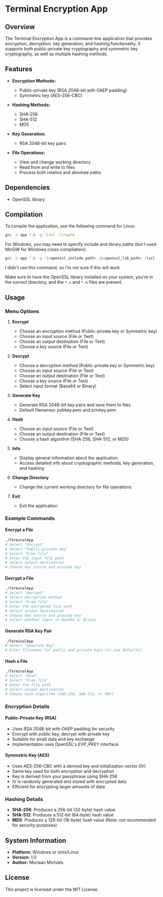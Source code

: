 # Terminal Encryption App

## Overview

The Terminal Encryption App is a command-line application that provides encryption, decryption, key generation, and hashing functionality. It supports both public-private key cryptography and symmetric key cryptography, as well as multiple hashing methods.

## Features

- **Encryption Methods:**
    - Public-private key (RSA 2048-bit with OAEP padding)
    - Symmetric key (AES-256-CBC)

- **Hashing Methods:**
    - SHA-256
    - SHA-512
    - MD5

- **Key Generation:**
    - RSA 2048-bit key pairs

- **File Operations:**
    - View and change working directory
    - Read from and write to files
    - Process both relative and absolute paths

## Dependencies

- OpenSSL library

## Compilation

To compile the application, use the following command for Linux:

```sh
gcc -o app *.c -g -lssl -lcrypto
```

For Windows, you may need to specify include and library paths (but I used MinGW for Windows cross-compilation):

```sh
gcc -o app *.c -g -I<openssl_include_path> -L<openssl_lib_path> -lssl -lcrypto
```
I didn't use this command, so I'm not sure if this will work

Make sure to have the OpenSSL library installed on your system, you're in the correct directory, and the `*.c` and `*.h` files are present.

## Usage

### Menu Options

1. **Encrypt**
     - Choose an encryption method (Public-private key or Symmetric key)
     - Choose an input source (File or Text)
     - Choose an output destination (File or Text)
     - Choose a key source (File or Text)

2. **Decrypt**
     - Choose a decryption method (Public-private key or Symmetric key)
     - Choose an input source (File or Text)
     - Choose an output destination (File or Text)
     - Choose a key source (File or Text)
     - Select input format (Base64 or Binary)

3. **Generate Key**
     - Generate RSA 2048-bit key pairs and save them to files
     - Default filenames: pubkey.pem and privkey.pem

4. **Hash**
     - Choose an input source (File or Text)
     - Choose an output destination (File or Text)
     - Choose a hash algorithm (SHA-256, SHA-512, or MD5)

5. **Info**
     - Display general information about the application
     - Access detailed info about cryptographic methods, key generation, and hashing

6. **Change Directory**
     - Change the current working directory for file operations

7. **Exit**
     - Exit the application

### Example Commands

#### Encrypt a File

```sh
./TerminalApp
# Select "Encrypt"
# Select "Public-private key"
# Select "From file"
# Enter the input file path
# Select output destination
# Choose key source and provide key
```

#### Decrypt a File

```sh
./TerminalApp
# Select "Decrypt"
# Select decryption method
# Select "From file"
# Enter the encrypted file path
# Select output destination
# Choose key source and provide key
# Select whether input is Base64 or Binary
```

#### Generate RSA Key Pair

```sh
./TerminalApp
# Select "Generate key"
# Enter filenames for public and private keys (or use defaults)
```

#### Hash a File

```sh
./TerminalApp
# Select "Hash"
# Select "From file"
# Enter the file path
# Select output destination
# Choose hash algorithm (SHA-256, SHA-512, or MD5)
```

### Encryption Details

#### Public-Private Key (RSA)
- Uses RSA 2048-bit with OAEP padding for security
- Encrypt with public key, decrypt with private key
- Suitable for small data and key exchange
- Implementation uses OpenSSL's EVP_PKEY interface

#### Symmetric Key (AES)
- Uses AES-256-CBC with a derived key and initialization vector (IV)
- Same key used for both encryption and decryption
- Key is derived from your passphrase using SHA-256
- IV is randomly generated and stored with encrypted data
- Efficient for encrypting larger amounts of data

### Hashing Details

- **SHA-256**: Produces a 256-bit (32-byte) hash value
- **SHA-512**: Produces a 512-bit (64-byte) hash value
- **MD5**: Produces a 128-bit (16-byte) hash value (Note: not recommended for security purposes)

## System Information

- **Platform:** Windows or Unix/Linux
- **Version:** 1.0
- **Author:** Moriaan Michiels

## License

This project is licensed under the MIT License.
